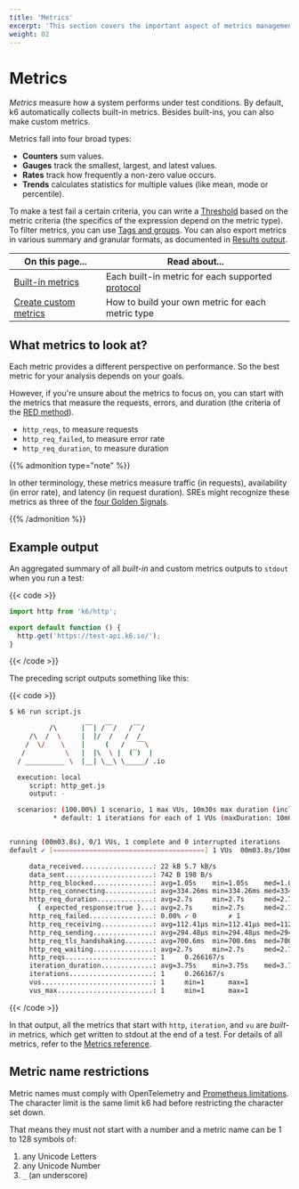 ```yaml
---
title: 'Metrics'
excerpt: 'This section covers the important aspect of metrics management in k6. How and what kind of metrics k6 collects automatically (_built-in_ metrics), and what custom metrics you can make k6 collect.'
weight: 02
---
```


# Metrics

_Metrics_ measure how a system performs under test conditions.
By default, k6 automatically collects built-in metrics.
Besides built-ins, you can also make custom metrics.

Metrics fall into four broad types:

- **Counters** sum values.
- **Gauges** track the smallest, largest, and latest values.
- **Rates** track how frequently a non-zero value occurs.
- **Trends** calculates statistics for multiple values (like mean, mode or percentile).

To make a test fail a certain criteria, you can write a [Threshold](https://grafana.com/docs/k6/<K6_VERSION>/using-k6/thresholds) based on the metric criteria (the specifics of the expression depend on the metric type).
To filter metrics, you can use [Tags and groups](https://grafana.com/docs/k6/<K6_VERSION>/using-k6/tags-and-groups).
You can also export metrics in various summary and granular formats, as documented in [Results output](https://grafana.com/docs/k6/<K6_VERSION>/results-output).

| On this page...                                                                                          | Read about...                                                                                                   |
| -------------------------------------------------------------------------------------------------------- | --------------------------------------------------------------------------------------------------------------- |
| [Built-in metrics](https://grafana.com/docs/k6/<K6_VERSION>/using-k6/metrics/reference)                  | Each built-in metric for each supported [protocol](https://grafana.com/docs/k6/<K6_VERSION>/using-k6/protocols) |
| [Create custom metrics](https://grafana.com/docs/k6/<K6_VERSION>/using-k6/metrics/create-custom-metrics) | How to build your own metric for each metric type                                                               |

## What metrics to look at?

Each metric provides a different perspective on performance.
So the best metric for your analysis depends on your goals.

However, if you're unsure about the metrics to focus on, you can start with the metrics that measure the requests, errors, and duration (the criteria of the [RED method](https://grafana.com/blog/2018/08/02/the-red-method-how-to-instrument-your-services/)).

- `http_reqs`, to measure requests
- `http_req_failed`, to measure error rate
- `http_req_duration`, to measure duration

{{% admonition type="note" %}}

In other terminology, these metrics measure traffic (in requests), availability (in error rate), and latency (in request duration).
SREs might recognize these metrics as three of the [four Golden Signals](https://sre.google/sre-book/monitoring-distributed-systems/#xref_monitoring_golden-signals).

{{% /admonition %}}

## Example output

An aggregated summary of all _built-in_ and custom metrics outputs to `stdout` when you run a test:

{{< code >}}

```javascript
import http from 'k6/http';

export default function () {
  http.get('https://test-api.k6.io/');
}
```

{{< /code >}}

The preceding script outputs something like this:

{{< code >}}

```bash
$ k6 run script.js

          /\      |‾‾| /‾‾/   /‾‾/
     /\  /  \     |  |/  /   /  /
    /  \/    \    |     (   /   ‾‾\
   /          \   |  |\  \ |  (‾)  |
  / __________ \  |__| \__\ \_____/ .io

  execution: local
     script: http_get.js
     output: -

  scenarios: (100.00%) 1 scenario, 1 max VUs, 10m30s max duration (incl. graceful stop):
           * default: 1 iterations for each of 1 VUs (maxDuration: 10m0s, gracefulStop: 30s)


running (00m03.8s), 0/1 VUs, 1 complete and 0 interrupted iterations
default ✓ [======================================] 1 VUs  00m03.8s/10m0s  1/1 iters, 1 per VU

     data_received..................: 22 kB 5.7 kB/s
     data_sent......................: 742 B 198 B/s
     http_req_blocked...............: avg=1.05s    min=1.05s    med=1.05s    max=1.05s    p(90)=1.05s    p(95)=1.05s
     http_req_connecting............: avg=334.26ms min=334.26ms med=334.26ms max=334.26ms p(90)=334.26ms p(95)=334.26ms
     http_req_duration..............: avg=2.7s     min=2.7s     med=2.7s     max=2.7s     p(90)=2.7s     p(95)=2.7s
       { expected_response:true }...: avg=2.7s     min=2.7s     med=2.7s     max=2.7s     p(90)=2.7s     p(95)=2.7s
     http_req_failed................: 0.00% ✓ 0        ✗ 1
     http_req_receiving.............: avg=112.41µs min=112.41µs med=112.41µs max=112.41µs p(90)=112.41µs p(95)=112.41µs
     http_req_sending...............: avg=294.48µs min=294.48µs med=294.48µs max=294.48µs p(90)=294.48µs p(95)=294.48µs
     http_req_tls_handshaking.......: avg=700.6ms  min=700.6ms  med=700.6ms  max=700.6ms  p(90)=700.6ms  p(95)=700.6ms
     http_req_waiting...............: avg=2.7s     min=2.7s     med=2.7s     max=2.7s     p(90)=2.7s     p(95)=2.7s
     http_reqs......................: 1     0.266167/s
     iteration_duration.............: avg=3.75s    min=3.75s    med=3.75s    max=3.75s    p(90)=3.75s    p(95)=3.75s
     iterations.....................: 1     0.266167/s
     vus............................: 1     min=1      max=1
     vus_max........................: 1     min=1      max=1
```

{{< /code >}}

In that output, all the metrics that start with `http`, `iteration`, and `vu` are _built-in_ metrics, which get written to stdout at the end of a test.
For details of all metrics, refer to the [Metrics reference](https://grafana.com/docs/k6/<K6_VERSION>/using-k6/metrics/reference).

## Metric name restrictions

Metric names must comply with OpenTelemetry and [Prometheus limitations](https://prometheus.io/docs/concepts/data_model/#metric-names-and-labels). The character limit is the same limit k6 had before restricting the character set down.

That means they must not start with a number and a metric name can be 1 to 128 symbols of:

1. any Unicode Letters
2. any Unicode Number
3. `_` (an underscore)
